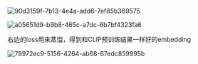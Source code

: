 ![90d3159f-7b13-4e4a-add6-7ef85b369575](file:///C:/Users/Lenovo/Pictures/Typedown/90d3159f-7b13-4e4a-add6-7ef85b369575.png)

<img title="" src="file:///C:/Users/Lenovo/Pictures/Typedown/a05651d9-b9b8-465c-a7dc-6b7bf4323fa6.png" alt="a05651d9-b9b8-465c-a7dc-6b7bf4323fa6" style="zoom:100%;">

右边的loss用来蒸馏，得到和CLIP预训练结果一样好的embedding

![78972ec9-5156-4264-ab68-67edc859995b](file:///C:/Users/Lenovo/Pictures/Typedown/78972ec9-5156-4264-ab68-67edc859995b.png)

